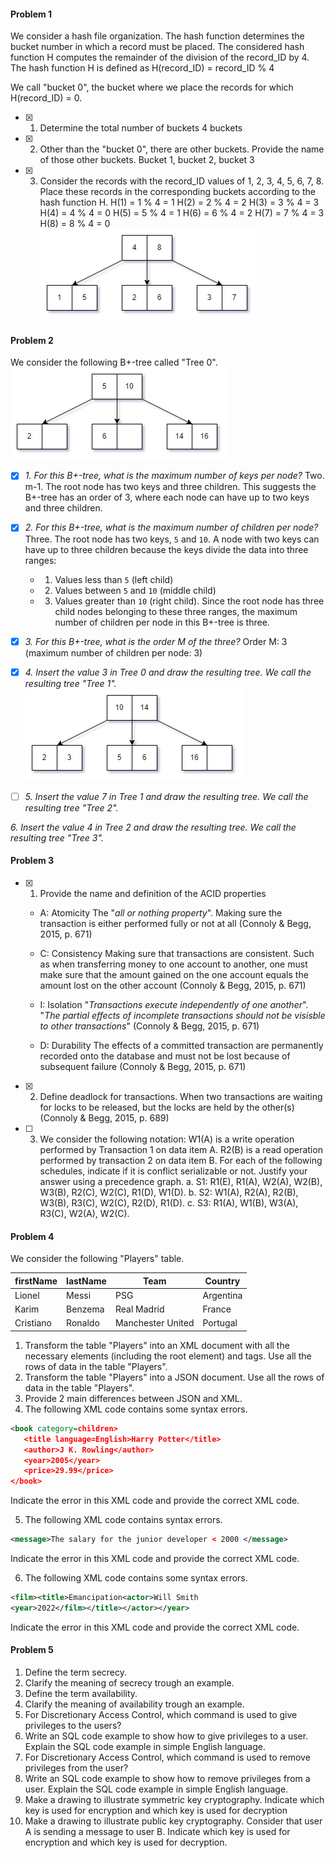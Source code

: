 #### __Problem 1__
We consider a hash file organization. The hash function determines the bucket number in which a record must be placed. The considered hash function H computes the remainder of the division of the record_ID by 4. The hash function H is defined as 
H(record_ID) = record_ID % 4

We call "bucket 0", the bucket where we place the records for which H(record_ID) = 0.
- [x] 1. Determine the total number of buckets
	4 buckets

- [x] 2. Other than the "bucket 0", there are other buckets. Provide the name of those other buckets.
	Bucket 1, bucket 2, bucket 3

- [x] 3. Consider the records with the record_ID values of 1, 2, 3, 4,  5, 6, 7, 8. Place these records in the corresponding buckets according to the hash function H.
	 H(1) = 1 % 4 = 1
	 H(2) = 2 % 4 = 2
	 H(3) = 3 % 4 = 3
	 H(4) = 4 % 4 = 0
	 H(5) = 5 % 4 = 1
	 H(6) = 6 % 4 = 2
	 H(7) = 7 % 4 = 3
	 H(8) = 8 % 4 = 0
	 ![Tree](Tree0-1.drawio.png)


#### __Problem 2__
We consider the following B+-tree called "Tree 0".
![Figure 1: B+-tree called "Tree 0"](./Tree0.drawio.png) 
- [x] _1. For this B+-tree, what is the maximum number of keys per node?_
	 Two. m-1. The root node has two keys and three children. This suggests the B+-tree has an order of 3, where each node can have up to two keys and three children.

- [x] _2. For this B+-tree, what is the maximum number of children per node?_
	Three. The root node has two keys, `5` and `10`. A node with two keys can have up to three children because the keys divide the data into three ranges: 
	- 1. Values less than `5` (left child)
	- 2. Values between `5` and `10` (middle child)
	- 3. Values greater than `10` (right child). 
	Since the root node has three child nodes belonging to these three ranges, the maximum number of children per node in this B+-tree is three.

- [x] _3. For this B+-tree, what is the order M of the three?_
	Order M: 3 (maximum number of children per node: 3)

- [x]  _4. Insert the value 3 in Tree 0 and draw the resulting tree. We call the resulting tree "Tree 1"._
	![Tree 1](Tree1.drawio.png)

- [ ] _5. Insert the value 7 in Tree 1 and draw the resulting tree. We call the resulting tree "Tree 2"._


_6. Insert the value 4 in Tree 2 and draw the resulting tree. We call the resulting tree "Tree 3"._



#### __Problem 3__
- [x] 1. Provide the name and definition of the ACID properties
	- A: Atomicity
		The "_all or nothing property_". Making sure the transaction is either performed fully or not at all (Connoly & Begg, 2015, p. 671)
	
	- C: Consistency
		Making sure that transactions are consistent. Such as when transferring money to one account to another, one must make sure that the amount gained on the one account equals the amount lost on the other account (Connoly & Begg, 2015, p. 671)
	
	- I: Isolation
		"_Transactions execute independently of one another_". "_The partial effects of incomplete transactions should not be visisble to other transactions_" (Connoly & Begg, 2015, p. 671)
	
	- D: Durability
		The effects of a committed transaction are permanently recorded onto the database and must not be lost because of subsequent failure (Connoly & Begg, 2015, p. 671)


- [x] 2. Define deadlock for transactions.
	When two transactions are waiting for locks to be released, but the locks are held by the other(s) (Connoly & Begg, 2015, p. 689)


- [ ] 3. We consider the following notation: W1(A) is a write operation performed by Transaction 1 on data item A. R2(B) is a read operation performed by transaction 2 on data item B. For each of the following schedules, indicate if it is conflict serializable or not. Justify your answer using a precedence graph.
	a. S1: R1(E), R1(A), W2(A), W2(B), W3(B), R2(C), W2(C), R1(D), W1(D).
	b. S2: W1(A), R2(A), R2(B), W3(B), R3(C), W2(C), R2(D), R1(D).
	c. S3: R1(A), W1(B), W3(A), R3(C), W2(A), W2(C).  


#### __Problem 4__
We consider the following "Players" table.

| firstName | lastName | Team              | Country   |
| --------- | -------- | ----------------- | --------- |
| Lionel    | Messi    | PSG               | Argentina |
| Karim     | Benzema  | Real Madrid       | France    |
| Cristiano | Ronaldo  | Manchester United | Portugal  |



1. Transform the table "Players" into an XML document with all the necessary elements (including the root element) and tags. Use all the rows of data in the table "Players".
2. Transform the table "Players" into a JSON document. Use all the rows of data in the table "Players".
3. Provide 2 main differences between JSON and XML.
4. The following XML code contains some syntax errors.
``` XML
<book category=children>
   <title language=English>Harry Potter</title>
   <author>J K. Rowling</author>
   <year>2005</year>
   <price>29.99</price>
</book>
```
Indicate the error in this XML code and provide the correct XML code.

5. The following XML code contains syntax errors.
``` XML
<message>The salary for the junior developer < 2000 </message>
```
Indicate the error in this XML code and provide the correct XML code.

6. The following XML code contains some syntax errors.
``` XML
<film><title>Emancipation<actor>Will Smith
<year>2022</film></title></actor></year>
```
Indicate the error in this XML code and provide the correct XML code.

#### __Problem 5__
1. Define the term secrecy.
2. Clarify the meaning of secrecy trough an example.
3. Define the term availability.
4. Clarify the meaning of availability trough an example.
5. For Discretionary Access Control, which command is used to give privileges to the users?
6. Write an SQL code example to show how to give privileges to a user. Explain the SQL code example in simple English language.
7. For Discretionary Access Control, which command is used to remove privileges from the user?
8. Write an SQL code example to show how to remove privileges from a user. Explain the SQL code example in simple English language. 
9. Make a drawing to illustrate symmetric key cryptography. Indicate which key is used for encryption and which key is used for decryption
10. Make a drawing to illustrate public key cryptography. Consider that user A is sending a message to user B. Indicate which key is used for encryption and which key is used for decryption.